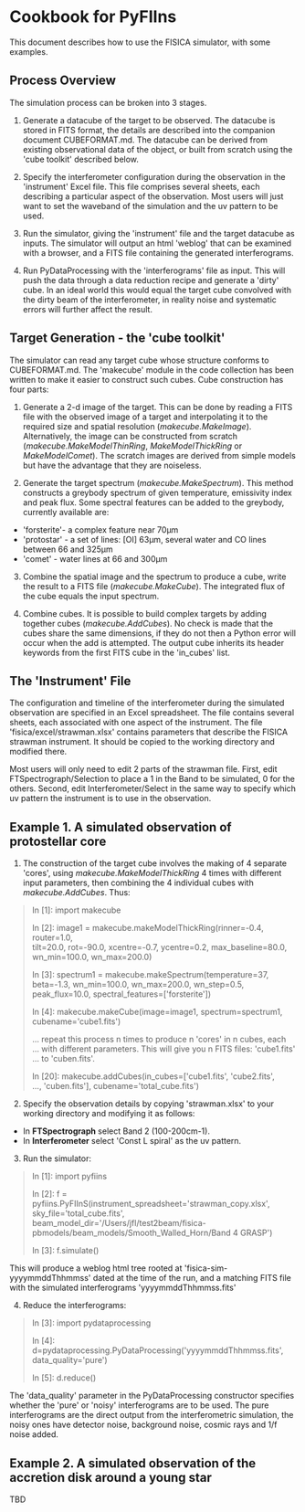 Cookbook for PyFIIns
====================
This document describes how to use the FISICA simulator, with some examples.

Process Overview
----------------
The simulation process can be broken into 3 stages.

1. Generate a datacube of the target to be observed. The datacube
is stored in FITS format, the details are described into the companion document
CUBEFORMAT.md. The datacube can be derived from existing observational
data of the object, or built from scratch using the 'cube toolkit' 
described below.

2. Specify the interferometer configuration during the observation 
in the 'instrument' Excel file. This file comprises several sheets, each
describing a particular aspect of the observation. Most users will just want 
to set the waveband of the simulation and the uv pattern to be used.
  
3. Run the simulator, giving the 'instrument' file and the
target datacube as inputs. The simulator will output an html 'weblog' that
can be examined with a browser, and a FITS file containing
the generated interferograms.

4. Run PyDataProcessing with the 'interferograms' file as input. This
will push the data through a data reduction recipe and generate a 'dirty'
cube. In an ideal world this would equal the target cube convolved with
the dirty beam of the interferometer, in reality noise and systematic errors
will further affect the result.

Target Generation - the 'cube toolkit'
--------------------------------------
The simulator can read any target cube whose structure conforms
to CUBEFORMAT.md. The 'makecube' module in the code collection has been written
to make it easier to construct such cubes. Cube construction has four 
parts:  

1. Generate a 2-d image of the target. This can be done by reading
a FITS file with the observed image of a target and interpolating it to the 
required size and spatial resolution (*makecube.MakeImage*). Alternatively, 
the image can be constructed from scratch (*makecube.MakeModelThinRing*,
*MakeModelThickRing* or *MakeModelComet*). The scratch images
are derived from simple models but have the advantage that they are noiseless.

2. Generate the target spectrum (*makecube.MakeSpectrum*). This method 
constructs a greybody spectrum of given temperature, emissivity index and 
peak flux. Some spectral features can be added to the greybody, currently 
available are: 

  * 'forsterite'- a complex feature near 70&mu;m
  * 'protostar' - a set of lines: [OI] 63&mu;m, several water and CO 
lines between 66 and 325&mu;m
  * 'comet' - water lines at 66 and 300&mu;m  

3. Combine the spatial image and the spectrum to produce a cube, write 
the result to a FITS file (*makecube.MakeCube*). The integrated 
flux of the cube equals the input spectrum.

4. Combine cubes. It is possible to build complex targets by adding
together cubes (*makecube.AddCubes*). 
No check is made that the cubes share the same dimensions, if they do not
then a Python error will occur when the add is attempted. The output cube 
inherits its header keywords from the first FITS cube in the 
'in_cubes' list.

The 'Instrument' File
---------------------
The configuration and timeline of the interferometer during the simulated
observation are specified in an Excel spreadsheet. The file contains 
several sheets, each associated with one aspect of the instrument. The file 
'fisica/excel/strawman.xlsx' contains parameters that describe the FISICA
strawman instrument. It should be copied to the working directory and 
modified there.

Most users will only need to edit 2 parts of the strawman file.
First, edit FTSpectrograph/Selection to place a 1 in the Band to be 
simulated, 0 for the others. Second, edit Interferometer/Select in the same
way to specify which uv pattern the instrument is to use in the 
observation. 

Example 1. A simulated observation of protostellar core
--------------------------------------------------------
1. The construction of the
target cube involves the making of 4 separate 'cores', using 
*makecube.MakeModelThickRing* 4 times with different input parameters, then
combining the 4 individual cubes with *makecube.AddCubes*. Thus:

  > In [1]: import makecube  
  >
  > In [2]: image1 = makecube.makeModelThickRing(rinner=-0.4, router=1.0,  
  >	tilt=20.0, rot=-90.0, xcentre=-0.7, ycentre=0.2, max_baseline=80.0,  
  >	wn_min=100.0, wn_max=200.0)  
  >
  > In [3]: spectrum1 = makecube.makeSpectrum(temperature=37, beta=-1.3, 
  >   wn_min=100.0, wn_max=200.0, wn_step=0.5, peak_flux=10.0, 
  >   spectral_features=['forsterite'])  
  >
  > In [4]: makecube.makeCube(image=image1, spectrum=spectrum1,  
  >   cubename='cube1.fits')  
  >
  >... repeat this process n times to produce n 'cores' in n cubes, each  
  >... with different parameters. This will give you n FITS files: 'cube1.fits'  
  >... to 'cuben.fits'.  
  >
  > In [20]: makecube.addCubes(in_cubes=['cube1.fits', 'cube2.fits',  
  >..., 'cuben.fits'], cubename='total_cube.fits')  

2. Specify the observation details by copying 'strawman.xlsx' to your 
working directory and modifying it as follows:
  * In **FTSpectrograph** select Band 2 (100-200cm-1).
  * In **Interferometer** select 'Const L spiral' as the uv pattern.

3. Run the simulator:
  > In [1]: import pyfiins  
  >
  > In [2]: f = pyfiins.PyFIInS(instrument_spreadsheet='strawman_copy.xlsx',
  >   sky_file='total_cube.fits',
  >   beam_model_dir='/Users/jfl/test2beam/fisica-pbmodels/beam_models/Smooth_Walled_Horn/Band 4 GRASP')  
  >
  > In [3]: f.simulate()  

   This will produce a weblog html tree rooted at 'fisica-sim-yyyymmddThhmmss'
   dated at the time of the run, and a matching FITS file with the 
   simulated interferograms 'yyyymmddThhmmss.fits'

4. Reduce the interferograms:
  > In [3]: import pydataprocessing  
  >
  > In [4]: d=pydataprocessing.PyDataProcessing('yyyymmddThhmmss.fits',  
  >   data_quality='pure')  
  >
  > In [5]: d.reduce()

The 'data_quality' parameter in the PyDataProcessing constructor
specifies whether the 'pure' or 'noisy' interferograms are to be used.
The pure interferograms are the direct output from the interferometric
simulation, the noisy ones have detector noise, background noise, 
cosmic rays and 1/f noise added.


Example 2. A simulated observation of the accretion disk around a young star
----------------------------------------------------------------------------
TBD 



